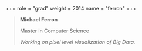 +++
role = "grad"
weight = 2014
name = "ferron"
+++

> **Michael Ferron**
>
> Master in Computer Science
>
> *Working on pixel level visualization of Big Data.*
